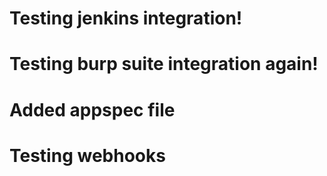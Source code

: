 # Testing jenkins integration!
# Testing burp suite integration again!
# Added appspec file
# Testing webhooks
